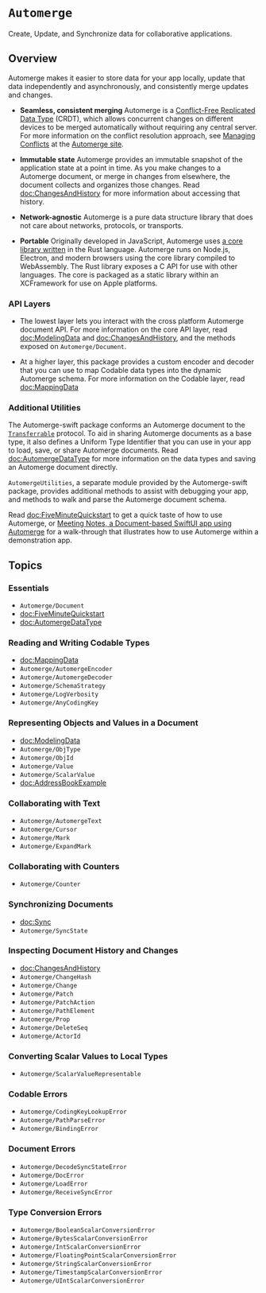 # ``Automerge``

Create, Update, and Synchronize data for collaborative applications.

## Overview

Automerge makes it easier to store data for your app locally, update that data independently and asynchronously, and consistently merge updates and changes.

- **Seamless, consistent merging** Automerge is a [Conflict-Free Replicated Data Type](https://crdt.tech) (CRDT), which allows concurrent changes on different devices to be merged automatically without requiring any central server.
For more information on the conflict resolution approach, see [Managing Conflicts](https://automerge.org/docs/cookbook/conflicts/) at the [Automerge site](https://automerge.org).

- **Immutable state** Automerge provides an immutable snapshot of the application state at a point in time.
As you make changes to a Automerge document, or merge in changes from elsewhere, the document collects and organizes those changes. 
Read <doc:ChangesAndHistory> for more information about accessing that history.

- **Network-agnostic** Automerge is a pure data structure library that does not care about networks, protocols, or transports.

- **Portable** Originally developed in JavaScript, Automerge uses [a core library written](http://github.com/automerge/automerge) in the Rust language.
Automerge runs on Node.js, Electron, and modern browsers using the core library compiled to WebAssembly.
The Rust library exposes a C API for use with other languages. 
The core is packaged as a static library within an XCFramework for use on Apple platforms.

### API Layers

- The lowest layer lets you interact with the cross platform Automerge document API.
For more information on the core API layer, read <doc:ModelingData> and <doc:ChangesAndHistory>, and the methods exposed on ``Automerge/Document``.

- At a higher layer, this package provides a custom encoder and decoder that you can use to map Codable data types into the dynamic Automerge schema.
For more information on the Codable layer, read <doc:MappingData> 

### Additional Utilities

The Automerge-swift package conforms an Automerge document to the [`Transferrable`](https://developer.apple.com/documentation/coretransferable/transferable) protocol.
To aid in sharing Automerge documents as a base type, it also defines a Uniform Type Identifier that you can use in your app to load, save, or share Automerge documents.
Read <doc:AutomergeDataType> for more information on the data types and saving an Automerge document directly.

`AutomergeUtilities`, a separate module provided by the Automerge-swift package, provides additional methods to assist with debugging your app, and methods to walk and parse the Automerge document schema.

Read <doc:FiveMinuteQuickstart> to get a quick taste of how to use Automerge, or [Meeting Notes, a Document-based SwiftUI app using Automerge](https://automerge.org/MeetingNotes/documentation/meetingnotes/appwalkthrough/) for a walk-through that illustrates how to use Automerge within a demonstration app.

## Topics

### Essentials

- ``Automerge/Document``
- <doc:FiveMinuteQuickstart>
- <doc:AutomergeDataType>

### Reading and Writing Codable Types

- <doc:MappingData>
- ``Automerge/AutomergeEncoder``
- ``Automerge/AutomergeDecoder``
- ``Automerge/SchemaStrategy``
- ``Automerge/LogVerbosity``
- ``Automerge/AnyCodingKey``

### Representing Objects and Values in a Document

- <doc:ModelingData>
- ``Automerge/ObjType``
- ``Automerge/ObjId``
- ``Automerge/Value``
- ``Automerge/ScalarValue``
- <doc:AddressBookExample>

### Collaborating with Text

- ``Automerge/AutomergeText``
- ``Automerge/Cursor``
- ``Automerge/Mark``
- ``Automerge/ExpandMark``

### Collaborating with Counters

- ``Automerge/Counter``

### Synchronizing Documents

- <doc:Sync>
- ``Automerge/SyncState``

### Inspecting Document History and Changes

- <doc:ChangesAndHistory>
- ``Automerge/ChangeHash``
- ``Automerge/Change``
- ``Automerge/Patch``
- ``Automerge/PatchAction``
- ``Automerge/PathElement``
- ``Automerge/Prop``
- ``Automerge/DeleteSeq``
- ``Automerge/ActorId``

### Converting Scalar Values to Local Types

- ``Automerge/ScalarValueRepresentable``

### Codable Errors

- ``Automerge/CodingKeyLookupError``
- ``Automerge/PathParseError``
- ``Automerge/BindingError``

### Document Errors 

- ``Automerge/DecodeSyncStateError``
- ``Automerge/DocError``
- ``Automerge/LoadError``
- ``Automerge/ReceiveSyncError``

### Type Conversion Errors

- ``Automerge/BooleanScalarConversionError``
- ``Automerge/BytesScalarConversionError``
- ``Automerge/IntScalarConversionError``
- ``Automerge/FloatingPointScalarConversionError``
- ``Automerge/StringScalarConversionError``
- ``Automerge/TimestampScalarConversionError``
- ``Automerge/UIntScalarConversionError``

